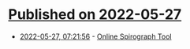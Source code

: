 # [Published on 2022-05-27](index.md)

* [2022-05-27, 07:21:56](https://news.ycombinator.com/item?id=31526908) - [Online Spirograph Tool](https://nathanfriend.io/inspiral-web/)
